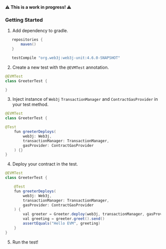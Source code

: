 **⚠️ This is a work in progress! ⚠**

### Getting Started

1. Add dependency to gradle.

```groovy
   repositories {
       maven()
   }

   testCompile "org.web3j:web3j-unit:4.6.0-SNAPSHOT"
```

2. Create a new test with the `@EVMTest` annotation.

```java
@EVMTest
class GreeterTest {

}
```

3. Inject instance of `Web3j` `TransactionManager` and `ContractGasProvider` in your test method.

```java
@EVMTest
class GreeterTest {

@Test
    fun greeterDeploys(
        web3j: Web3j,
        transactionManager: TransactionManager,
        gasProvider: ContractGasProvider
    ) {}
}
```

4. Deploy your contract in the test.

```java
@EVMTest
class GreeterTest {

    @Test
    fun greeterDeploys(
        web3j: Web3j,
        transactionManager: TransactionManager,
        gasProvider: ContractGasProvider
    ) {
        val greeter = Greeter.deploy(web3j, transactionManager, gasProvider, "Hello EVM").send()
        val greeting = greeter.greet().send()
        assertEquals("Hello EVM", greeting)
    }
}
```

5. Run the test!
